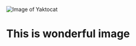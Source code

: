 ![Image of Yaktocat](https://octodex.github.com/images/yaktocat.png)
 <h1>This is wonderful image</h1>
